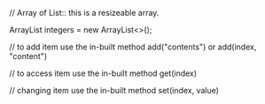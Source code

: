 // Array of List:: this is a resizeable array.

ArrayList<Integer> integers = new ArrayList<>();

// to add item
use the in-built method add("contents") or add(index, "content")

// to access item 
use the in-built method get(index)

// changing item
use the in-built method set(index, value)
